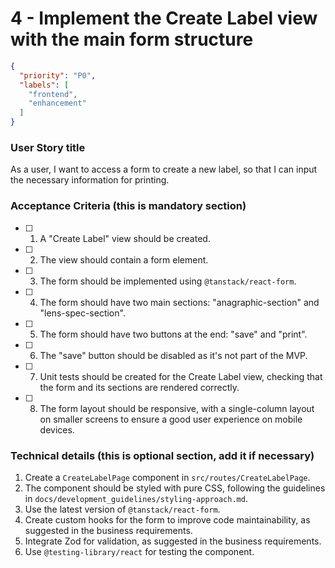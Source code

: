 # 4 - Implement the Create Label view with the main form structure

```json
{
  "priority": "P0",
  "labels": [
    "frontend",
    "enhancement"
  ]
}
```

### User Story title

As a user, I want to access a form to create a new label, so that I can input the necessary information for printing.

### Acceptance Criteria (this is mandatory section)

- [ ] 1. A "Create Label" view should be created.
- [ ] 2. The view should contain a form element.
- [ ] 3. The form should be implemented using `@tanstack/react-form`.
- [ ] 4. The form should have two main sections: "anagraphic-section" and "lens-spec-section".
- [ ] 5. The form should have two buttons at the end: "save" and "print".
- [ ] 6. The "save" button should be disabled as it's not part of the MVP.
- [ ] 7. Unit tests should be created for the Create Label view, checking that the form and its sections are rendered correctly.
- [ ] 8. The form layout should be responsive, with a single-column layout on smaller screens to ensure a good user experience on mobile devices.

### Technical details (this is optional section, add it if necessary)

1.  Create a `CreateLabelPage` component in `src/routes/CreateLabelPage`.
2.  The component should be styled with pure CSS, following the guidelines in `docs/development_guidelines/styling-approach.md`.
3.  Use the latest version of `@tanstack/react-form`.
4.  Create custom hooks for the form to improve code maintainability, as suggested in the business requirements.
5.  Integrate Zod for validation, as suggested in the business requirements.
6.  Use `@testing-library/react` for testing the component.
